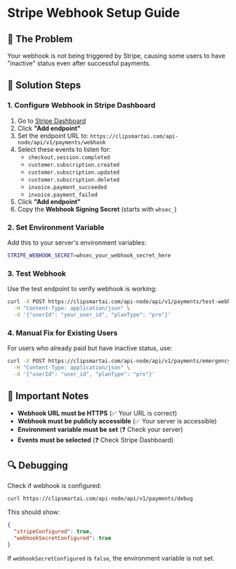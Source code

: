 # Stripe Webhook Setup Guide

## 🎯 **The Problem**
Your webhook is not being triggered by Stripe, causing some users to have "inactive" status even after successful payments.

## 🔧 **Solution Steps**

### 1. **Configure Webhook in Stripe Dashboard**

1. Go to [Stripe Dashboard](https://dashboard.stripe.com/webhooks)
2. Click **"Add endpoint"**
3. Set the endpoint URL to: `https://clipsmartai.com/api-node/api/v1/payments/webhook`
4. Select these events to listen for:
   - `checkout.session.completed`
   - `customer.subscription.created`
   - `customer.subscription.updated`
   - `customer.subscription.deleted`
   - `invoice.payment_succeeded`
   - `invoice.payment_failed`
5. Click **"Add endpoint"**
6. Copy the **Webhook Signing Secret** (starts with `whsec_`)

### 2. **Set Environment Variable**

Add this to your server's environment variables:
```bash
STRIPE_WEBHOOK_SECRET=whsec_your_webhook_secret_here
```

### 3. **Test Webhook**

Use the test endpoint to verify webhook is working:
```bash
curl -X POST https://clipsmartai.com/api-node/api/v1/payments/test-webhook \
  -H "Content-Type: application/json" \
  -d '{"userId": "your_user_id", "planType": "pro"}'
```

### 4. **Manual Fix for Existing Users**

For users who already paid but have inactive status, use:
```bash
curl -X POST https://clipsmartai.com/api-node/api/v1/payments/emergency-update-plan \
  -H "Content-Type: application/json" \
  -d '{"userId": "user_id", "planType": "pro"}'
```

## 🚨 **Important Notes**

- **Webhook URL must be HTTPS** (✅ Your URL is correct)
- **Webhook must be publicly accessible** (✅ Your server is accessible)
- **Environment variable must be set** (❓ Check your server)
- **Events must be selected** (❓ Check Stripe Dashboard)

## 🔍 **Debugging**

Check if webhook is configured:
```bash
curl https://clipsmartai.com/api-node/api/v1/payments/debug
```

This should show:
```json
{
  "stripeConfigured": true,
  "webhookSecretConfigured": true
}
```

If `webhookSecretConfigured` is `false`, the environment variable is not set.

